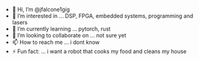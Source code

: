 - 👋 Hi, I’m @jfalcone1gig
- 👀 I’m interested in ... DSP, FPGA, embedded systems, programming and lasers
- 🌱 I’m currently learning ... pytorch, rust
- 💞️ I’m looking to collaborate on ... not sure yet
- 📫 How to reach me ... i dont know
- ⚡ Fun fact: ... i want a robot that cooks my food and cleans my house

<!---
jfalcone1gig/jfalcone1gig is a ✨ special ✨ repository because its `README.md` (this file) appears on your GitHub profile.
You can click the Preview link to take a look at your changes.
--->
